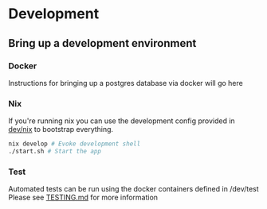 # Development

## Bring up a development environment

### Docker

Instructions for bringing up a postgres database via docker will go here

### Nix

If you're running nix you can use the development config provided in [dev/nix](dev/nix) to bootstrap everything.

```sh
nix develop # Evoke development shell
./start.sh # Start the app
```

### Test

Automated tests can be run using the docker containers defined in /dev/test  Please see [TESTING.md](TESTING.md) for more information